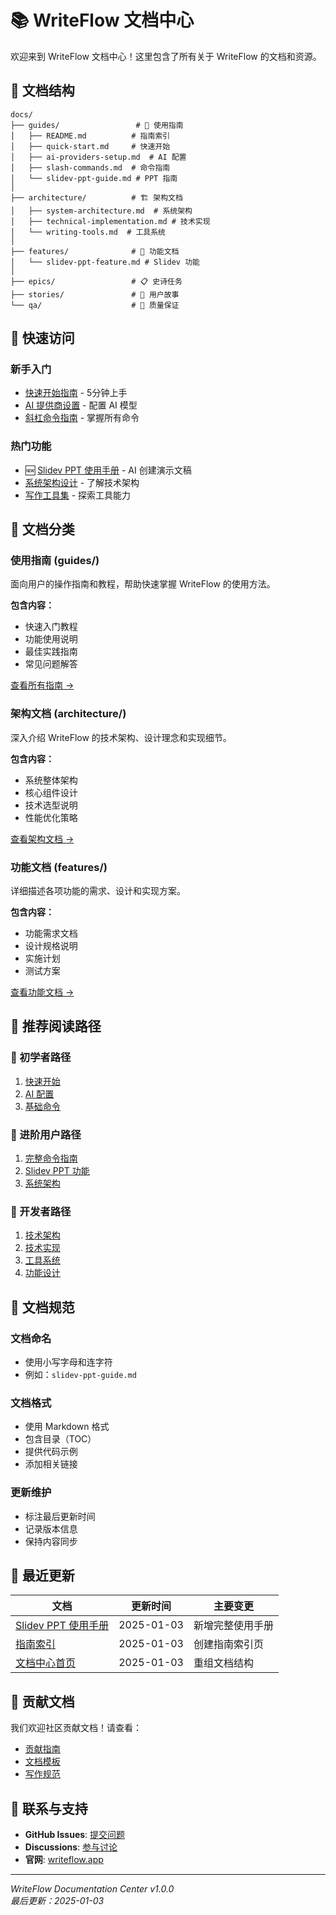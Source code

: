 # 📚 WriteFlow 文档中心

欢迎来到 WriteFlow 文档中心！这里包含了所有关于 WriteFlow 的文档和资源。

## 📁 文档结构

```
docs/
├── guides/                 # 📖 使用指南
│   ├── README.md          # 指南索引
│   ├── quick-start.md     # 快速开始
│   ├── ai-providers-setup.md  # AI 配置
│   ├── slash-commands.md  # 命令指南
│   └── slidev-ppt-guide.md # PPT 指南
│
├── architecture/          # 🏗️ 架构文档
│   ├── system-architecture.md  # 系统架构
│   ├── technical-implementation.md # 技术实现
│   └── writing-tools.md  # 工具系统
│
├── features/              # 🎯 功能文档
│   └── slidev-ppt-feature.md # Slidev 功能
│
├── epics/                 # 📋 史诗任务
├── stories/               # 📝 用户故事
└── qa/                    # 🧪 质量保证
```

## 🚀 快速访问

### 新手入门
- [快速开始指南](./guides/quick-start.md) - 5分钟上手
- [AI 提供商设置](./guides/ai-providers-setup.md) - 配置 AI 模型
- [斜杠命令指南](./guides/slash-commands.md) - 掌握所有命令

### 热门功能
- 🆕 [Slidev PPT 使用手册](./guides/slidev-ppt-guide.md) - AI 创建演示文稿
- [系统架构设计](./architecture/system-architecture.md) - 了解技术架构
- [写作工具集](./architecture/writing-tools.md) - 探索工具能力

## 📖 文档分类

### 使用指南 (guides/)
面向用户的操作指南和教程，帮助快速掌握 WriteFlow 的使用方法。

**包含内容：**
- 快速入门教程
- 功能使用说明
- 最佳实践指南
- 常见问题解答

[查看所有指南 →](./guides/README.md)

### 架构文档 (architecture/)
深入介绍 WriteFlow 的技术架构、设计理念和实现细节。

**包含内容：**
- 系统整体架构
- 核心组件设计
- 技术选型说明
- 性能优化策略

[查看架构文档 →](./architecture/)

### 功能文档 (features/)
详细描述各项功能的需求、设计和实现方案。

**包含内容：**
- 功能需求文档
- 设计规格说明
- 实施计划
- 测试方案

[查看功能文档 →](./features/)

## 🎯 推荐阅读路径

### 👶 初学者路径
1. [快速开始](./guides/quick-start.md)
2. [AI 配置](./guides/ai-providers-setup.md)
3. [基础命令](./guides/slash-commands.md#基础命令)

### 🚀 进阶用户路径
1. [完整命令指南](./guides/slash-commands.md)
2. [Slidev PPT 功能](./guides/slidev-ppt-guide.md)
3. [系统架构](./architecture/system-architecture.md)

### 🔧 开发者路径
1. [技术架构](./architecture/system-architecture.md)
2. [技术实现](./architecture/technical-implementation.md)
3. [工具系统](./architecture/writing-tools.md)
4. [功能设计](./features/)

## 📝 文档规范

### 文档命名
- 使用小写字母和连字符
- 例如：`slidev-ppt-guide.md`

### 文档格式
- 使用 Markdown 格式
- 包含目录（TOC）
- 提供代码示例
- 添加相关链接

### 更新维护
- 标注最后更新时间
- 记录版本信息
- 保持内容同步

## 🔄 最近更新

| 文档 | 更新时间 | 主要变更 |
|-----|---------|---------|
| [Slidev PPT 使用手册](./guides/slidev-ppt-guide.md) | 2025-01-03 | 新增完整使用手册 |
| [指南索引](./guides/README.md) | 2025-01-03 | 创建指南索引页 |
| [文档中心首页](./README.md) | 2025-01-03 | 重组文档结构 |

## 🤝 贡献文档

我们欢迎社区贡献文档！请查看：
- [贡献指南](../CONTRIBUTING.md)
- [文档模板](./templates/)
- [写作规范](./writing-style.md)

## 📮 联系与支持

- **GitHub Issues**: [提交问题](https://github.com/writeflow/writeflow/issues)
- **Discussions**: [参与讨论](https://github.com/writeflow/writeflow/discussions)
- **官网**: [writeflow.app](https://writeflow.app)

---

*WriteFlow Documentation Center v1.0.0*  
*最后更新：2025-01-03*